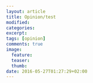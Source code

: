 ```yaml
---
layout: article
title: Opinion/test
modified:
categories: 
excerpt:
tags: [opinion]
comments: true
image:
  feature:
  teaser:
  thumb:
date: 2016-05-27T01:27:29+02:00
---
```


